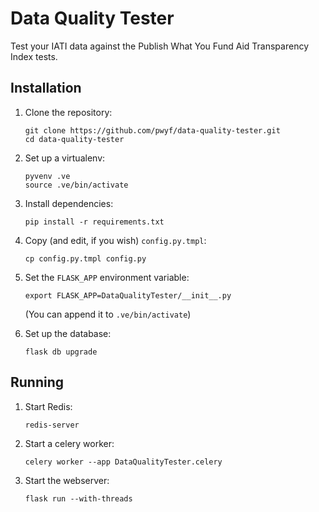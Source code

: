 # Data Quality Tester

Test your IATI data against the Publish What You Fund Aid Transparency
Index tests.

## Installation

1. Clone the repository:

    ```
    git clone https://github.com/pwyf/data-quality-tester.git
    cd data-quality-tester
    ```

2. Set up a virtualenv:

    ```
    pyvenv .ve
    source .ve/bin/activate
    ```

3. Install dependencies:

    ```
    pip install -r requirements.txt
    ```

4. Copy (and edit, if you wish) `config.py.tmpl`:

    ```
    cp config.py.tmpl config.py
    ```

5. Set the `FLASK_APP` environment variable:

    ```
    export FLASK_APP=DataQualityTester/__init__.py
    ```

    (You can append it to `.ve/bin/activate`)

6. Set up the database:

    ```
    flask db upgrade
    ```

## Running

1. Start Redis:

    ```
    redis-server
    ```

2. Start a celery worker:

    ```
    celery worker --app DataQualityTester.celery
    ```

3. Start the webserver:

    ```
    flask run --with-threads
    ```
